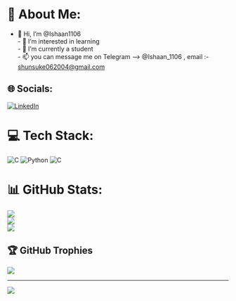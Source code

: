 # 💫 About Me:
- 👋 Hi, I’m @Ishaan1106<br>- 👀 I’m interested in learning<br>- 🌱 I’m currently a student<br>- 📫 you can message me on Telegram --> @Ishaan_1106 , email :- shunsuke062004@gmail.com


## 🌐 Socials:
[![LinkedIn](https://img.shields.io/badge/LinkedIn-%230077B5.svg?logo=linkedin&logoColor=white)](https://linkedin.com/in/https://www.linkedin.com/in/ishaan1106/) 

# 💻 Tech Stack:
![C](https://img.shields.io/badge/c-%2300599C.svg?style=for-the-badge&logo=c&logoColor=white) ![Python](https://img.shields.io/badge/python-3670A0?style=for-the-badge&logo=python&logoColor=ffdd54) ![C](https://img.shields.io/badge/c-%2300599C.svg?style=for-the-badge&logo=c&logoColor=white)
# 📊 GitHub Stats:
![](https://github-readme-stats.vercel.app/api?username=Ishaan1106&theme=dark&hide_border=false&include_all_commits=true&count_private=true)<br/>
![](https://github-readme-streak-stats.herokuapp.com/?user=Ishaan1106&theme=dark&hide_border=false)<br/>
![](https://github-readme-stats.vercel.app/api/top-langs/?username=Ishaan1106&theme=dark&hide_border=false&include_all_commits=true&count_private=true&layout=compact)

## 🏆 GitHub Trophies
![](https://github-profile-trophy.vercel.app/?username=Ishaan1106&theme=radical&no-frame=false&no-bg=true&margin-w=4)

---
[![](https://visitcount.itsvg.in/api?id=Ishaan1106&icon=0&color=0)](https://visitcount.itsvg.in)

<!-- Proudly created with GPRM ( https://gprm.itsvg.in ) -->

<!---
Ishaan1106/Ishaan1106 is a ✨ special ✨ repository because its `README.md` (this file) appears on your GitHub profile.
You can click the Preview link to take a look at your changes.
--->
